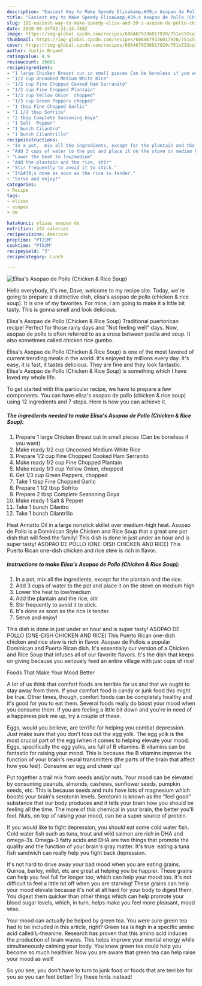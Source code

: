 ```yaml
---
description: "Easiest Way to Make Speedy Elisa&amp;#39;s Asopao de Pollo (Chicken &amp;amp;  Rice Soup)"
title: "Easiest Way to Make Speedy Elisa&amp;#39;s Asopao de Pollo (Chicken &amp;amp;  Rice Soup)"
slug: 181-easiest-way-to-make-speedy-elisa-and-39-s-asopao-de-pollo-chicken-and-amp-rice-soup
date: 2020-08-24T02:31:14.788Z
image: https://img-global.cpcdn.com/recipes/6064679336017920/751x532cq70/elisas-asopao-de-pollo-chicken-rice-soup-recipe-main-photo.jpg
thumbnail: https://img-global.cpcdn.com/recipes/6064679336017920/751x532cq70/elisas-asopao-de-pollo-chicken-rice-soup-recipe-main-photo.jpg
cover: https://img-global.cpcdn.com/recipes/6064679336017920/751x532cq70/elisas-asopao-de-pollo-chicken-rice-soup-recipe-main-photo.jpg
author: Justin Bryant
ratingvalue: 4.9
reviewcount: 26661
recipeingredient:
- "1 large Chicken Breast cut in small pieces Can be boneless if you want"
- "1/2 cup Uncooked Medium White Rice"
- "1/2 cup Fine Chopped Cooked Ham Serranito"
- "1/2 cup Fine Chopped Plantain"
- "1/3 cup Yellow Onion  chopped"
- "1/3 cup Green Peppers chopped"
- "1 tbsp Fine Chopped Garlic"
- "1 1/2 tbsp Sofrito"
- "2 tbsp Complete Seasoning Goya"
- "1 Salt  Pepper"
- "1 bunch Cilantro"
- "1 bunch Cilantrillo"
recipeinstructions:
- "In a pot,  mix all the ingredients, except for the plantain and the rice."
- "Add 3 cups of water to the pot and place it on the stove on medium high"
- "Lower the heat to low/medium"
- "Add the plantain and the rice, stir"
- "Stir frequently to avoid it to stick."
- "It&#39;s done as soon as the rice is tender."
- "Serve and enjoy!"
categories:
- Recipe
tags:
- elisas
- asopao
- de

katakunci: elisas asopao de 
nutrition: 241 calories
recipecuisine: American
preptime: "PT21M"
cooktime: "PT52M"
recipeyield: "3"
recipecategory: Lunch

---
```



![Elisa&#39;s Asopao de Pollo (Chicken &amp;  Rice Soup)](https://img-global.cpcdn.com/recipes/6064679336017920/751x532cq70/elisas-asopao-de-pollo-chicken-rice-soup-recipe-main-photo.jpg)

Hello everybody, it's me, Dave, welcome to my recipe site. Today, we're going to prepare a distinctive dish, elisa&#39;s asopao de pollo (chicken &amp;  rice soup). It is one of my favorites. For mine, I am going to make it a little bit tasty. This is gonna smell and look delicious.

Elisa&#39;s Asopao de Pollo (Chicken &amp; Rice Soup) Traditional puertorican recipe! Perfect for those rainy days and &#34;Not feeling well&#34; days. Now, asopao de pollo is often referred to as a cross between paella and soup. It also sometimes called chicken rice gumbo.

Elisa&#39;s Asopao de Pollo (Chicken &amp;  Rice Soup) is one of the most favored of current trending meals in the world. It's enjoyed by millions every day. It's easy, it is fast, it tastes delicious. They are fine and they look fantastic. Elisa&#39;s Asopao de Pollo (Chicken &amp;  Rice Soup) is something which I have loved my whole life.


To get started with this particular recipe, we have to prepare a few components. You can have elisa&#39;s asopao de pollo (chicken &amp;  rice soup) using 12 ingredients and 7 steps. Here is how you can achieve it.

<!--inarticleads1-->

##### The ingredients needed to make Elisa&#39;s Asopao de Pollo (Chicken &amp;  Rice Soup):

1. Prepare 1 large Chicken Breast cut in small pieces (Can be boneless if you want)
1. Make ready 1/2 cup Uncooked Medium White Rice
1. Prepare 1/2 cup Fine Chopped Cooked Ham Serranito
1. Make ready 1/2 cup Fine Chopped Plantain
1. Make ready 1/3 cup Yellow Onion,  chopped
1. Get 1/3 cup Green Peppers, chopped
1. Take 1 tbsp Fine Chopped Garlic
1. Prepare 1 1/2 tbsp Sofrito
1. Prepare 2 tbsp Complete Seasoning Goya
1. Make ready 1 Salt &amp; Pepper
1. Take 1 bunch Cilantro
1. Take 1 bunch Cilantrillo


Heat Annatto Oil in a large nonstick skillet over medium-high heat. Asopao de Pollo is a Dominican Style Chicken and Rice Soup that a great one pot dish that will feed the family! This dish is done in just under an hour and is super tasty! ASOPAO DE POLLO (ONE-DISH CHICKEN AND RICE) This Puerto Rican one-dish chicken and rice stew is rich in flavor. 

<!--inarticleads2-->

##### Instructions to make Elisa&#39;s Asopao de Pollo (Chicken &amp;  Rice Soup):

1. In a pot,  mix all the ingredients, except for the plantain and the rice.
1. Add 3 cups of water to the pot and place it on the stove on medium high
1. Lower the heat to low/medium
1. Add the plantain and the rice, stir
1. Stir frequently to avoid it to stick.
1. It&#39;s done as soon as the rice is tender.
1. Serve and enjoy!


This dish is done in just under an hour and is super tasty! ASOPAO DE POLLO (ONE-DISH CHICKEN AND RICE) This Puerto Rican one-dish chicken and rice stew is rich in flavor. Asopao de Pollois a popular Dominican and Puerto Rican dish. It&#39;s essentially our version of a Chicken and Rice Soup that infuses all of our favorite flavors. It&#39;s the dish that keeps on giving because you seriously feed an entire village with just cups of rice! 

Foods That Make Your Mood Better


A lot of us think that comfort foods are terrible for us and that we ought to stay away from them. If your comfort food is candy or junk food this might be true. Other times, though, comfort foods can be completely healthy and it's good for you to eat them. Several foods really do boost your mood when you consume them. If you are feeling a little bit down and you're in need of a happiness pick me up, try a couple of these.

Eggs, would you believe, are terrific for helping you combat depression. Just make sure that you don't toss out the egg yolk. The egg yolk is the most crucial part of the egg iwhen it comes to helping elevate your mood. Eggs, specifically the egg yolks, are full of B vitamins. B vitamins can be fantastic for raising your mood. This is because the B vitamins improve the function of your brain's neural transmitters (the parts of the brain that affect how you feel). Consume an egg and cheer up!

Put together a trail mix from seeds and/or nuts. Your mood can be elevated by consuming peanuts, almonds, cashews, sunflower seeds, pumpkin seeds, etc. This is because seeds and nuts have lots of magnesium which boosts your brain's serotonin levels. Serotonin is known as the "feel good" substance that our body produces and it tells your brain how you should be feeling all the time. The more of this chemical in your brain, the better you'll feel. Nuts, on top of raising your mood, can be a super source of protein.

If you would like to fight depression, you should eat some cold water fish. Cold water fish such as tuna, trout and wild salmon are rich in DHA and omega-3s. Omega-3 fatty acids and DHA are two things that promote the quality and the function of your brain's gray matter. It's true: eating a tuna fish sandwich can really help you fight back depression. 

It's not hard to drive away your bad mood when you are eating grains. Quinoa, barley, millet, etc are great at helping you be happier. These grains can help you feel full for longer too, which can help your mood too. It's not difficult to feel a little bit off when you are starving! These grains can help your mood elevate because it's not at all hard for your body to digest them. You digest them quicker than other things which can help promote your blood sugar levels, which, in turn, helps make you feel more pleasant, mood wise.

Your mood can actually be helped by green tea. You were sure green tea had to be included in this article, right? Green tea is high in a specific amino acid called L-theanine. Research has proven that this amino acid induces the production of brain waves. This helps improve your mental energy while simultaneously calming your body. You knew green tea could help you become so much healthier. Now you are aware that green tea can help raise your mood as well!

So you see, you don't have to turn to junk food or foods that are terrible for you so you can feel better! Try  these hints  instead!


